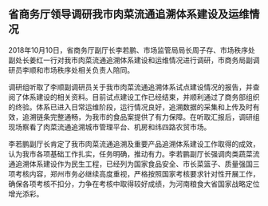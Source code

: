 

## 省商务厅领导调研我市肉菜流通追溯体系建设及运维情况

2018年10月10日，省商务厅副厅长李若鹏、市场监管局局长周子存、市场秩序处副处长姜红一行对我市肉菜流通追溯体系建设和运维情况进行调研，市商务局副调研员李顺和市场秩序处相关负责人陪同。

调研组听取了李顺副调研员关于我市肉菜流通追溯体系试点建设情况的报告，并查阅了体系建设的相关资料。目前试点建设工作已经结束，并顺利通过了商务部组织的终验。体系已进入日常运维阶段，运行情况良好，追溯数据的采集和上传及时有效，追溯链条完整通畅，为我市的食品案提供了有力保障。在听取汇报后，调研组现场察看了肉菜流通追溯城市管理平台、机房和纬四路农贸市场。



李若鹏副厅长肯定了我市肉菜流通追溯及重要产品追溯体系建设工作取得的成效，认为我市各项基础工作扎实，任务明确，推动有力。李若鹏副厅长强调肉类蔬菜流通追溯体系建设作为民生工程，已经列为国家食品安全、市长菜篮子、质量强国三项考核内容，郑州市务必继续高度重视，严格按照国家考核要求针对性开展工作，确保各项考核不扣分，力争在考核中取得较好成绩，为河南粮食大省国家战略定位增光添彩。




<!--stackedit_data:
eyJoaXN0b3J5IjpbLTEyNzU0NjY1MzgsLTIxMjE4NTg4OTRdfQ
==
-->